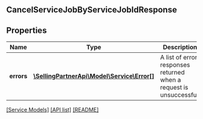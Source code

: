 ## CancelServiceJobByServiceJobIdResponse

## Properties

Name | Type | Description | Notes
------------ | ------------- | ------------- | -------------
**errors** | [**\SellingPartnerApi\Model\Service\Error[]**](Error.md) | A list of error responses returned when a request is unsuccessful. | [optional]

[[Service Models]](../) [[API list]](../../Api) [[README]](../../../README.md)
